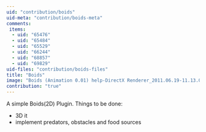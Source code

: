 ```yaml
---
uid: "contribution/boids"
uid-meta: "contribution/boids-meta"
comments: 
 items: 
  - uid: "65476"
  - uid: "65484"
  - uid: "65529"
  - uid: "66244"
  - uid: "68857"
  - uid: "69829"
uid-files: "contribution/boids-files"
title: "Boids"
image: "Boids (Animation 0.01) help-DirectX Renderer_2011.06.19-11.13.01.png"
contribution: "true"
---
```


A simple Boids(2D) Plugin. Things to be done:

+ 3D it
+ implement predators, obstacles and food sources